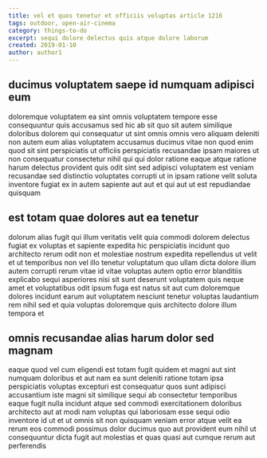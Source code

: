 ```yaml
---
title: vel et quos tenetur et officiis voluptas article 1216
tags: outdoor, open-air-cinema
category: things-to-do
excerpt: sequi dolore delectus quis atque dolore laborum
created: 2019-01-10
author: author1
---
```


## ducimus voluptatem saepe id numquam adipisci eum

doloremque voluptatem ea sint omnis voluptatem tempore esse consequuntur quis accusamus sed hic ab sit quo sit autem similique doloribus dolorem qui consequatur ut sint omnis omnis vero aliquam deleniti non autem eum alias voluptatem accusamus ducimus vitae non quod enim quod sit sint perspiciatis ut officiis perspiciatis recusandae ipsam maiores ut non consequatur consectetur nihil qui qui dolor ratione eaque atque ratione harum delectus provident quis odit sint sed adipisci voluptatem est veniam recusandae sed distinctio voluptates corrupti ut in ipsam ratione velit soluta inventore fugiat ex in autem sapiente aut aut et qui aut ut est repudiandae quisquam

## est totam quae dolores aut ea tenetur

dolorum alias fugit qui illum veritatis velit quia commodi dolorem delectus fugiat ex voluptas et sapiente expedita hic perspiciatis incidunt quo architecto rerum odit non et molestiae nostrum expedita repellendus ut velit et ut temporibus non vel illo tenetur voluptatum quo ullam dicta dolore illum autem corrupti rerum vitae id vitae voluptas autem optio error blanditiis explicabo sequi asperiores nisi sit sunt deserunt voluptatem quis neque amet et voluptatibus odit ipsum fuga est natus sit aut cum doloremque dolores incidunt earum aut voluptatem nesciunt tenetur voluptas laudantium rem nihil sed et quia voluptas doloremque quis architecto dolore illum tempora et

## omnis recusandae alias harum dolor sed magnam

eaque quod vel cum eligendi est totam fugit quidem et magni aut sint numquam doloribus et aut nam ea sunt deleniti ratione totam ipsa perspiciatis voluptas excepturi est consequatur quos sunt adipisci accusantium iste magni sit similique sequi ab consectetur temporibus eaque fugit nulla incidunt atque sed commodi exercitationem doloribus architecto aut at modi nam voluptas qui laboriosam esse sequi odio inventore id ut et ut omnis sit non quisquam veniam error atque velit ea rerum eos commodi possimus dolor ducimus quo aut provident eum nihil ut consequuntur dicta fugit aut molestias et quas quasi aut cumque rerum aut perferendis
